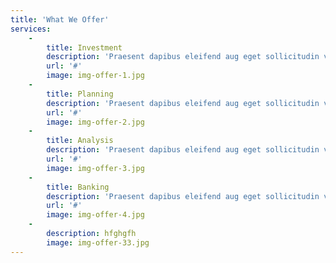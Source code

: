 ```yaml
---
title: 'What We Offer'
services:
    -
        title: Investment
        description: 'Praesent dapibus eleifend aug eget sollicitudin velit malesuada Aliquam blandit diam feugiat tellus odio malesuada ex.'
        url: '#'
        image: img-offer-1.jpg
    -
        title: Planning
        description: 'Praesent dapibus eleifend aug eget sollicitudin velit malesuada Aliquam blandit diam feugiat tellus odio malesuada ex.'
        url: '#'
        image: img-offer-2.jpg
    -
        title: Analysis
        description: 'Praesent dapibus eleifend aug eget sollicitudin velit malesuada Aliquam blandit diam feugiat tellus odio malesuada ex.'
        url: '#'
        image: img-offer-3.jpg
    -
        title: Banking
        description: 'Praesent dapibus eleifend aug eget sollicitudin velit malesuada Aliquam blandit diam feugiat tellus odio malesuada ex.'
        url: '#'
        image: img-offer-4.jpg
    -
        description: hfghgfh
        image: img-offer-33.jpg
---
```


